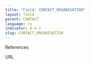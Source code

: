 ```yaml
---
title: "Field: CONTACT_ORGANISATION"
layout: field
parent: CONTACT
language: ru
indicator: 8-4-2
slug: CONTACT_ORGANISATION
---
```

References 

URL